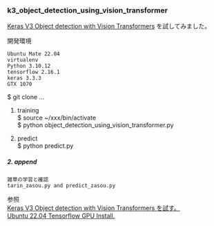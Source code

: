 ### k3_object_detection_using_vision_transformer  

[Keras V3 Object detection with Vision Transformers](https://keras.io/examples/vision/object_detection_using_vision_transformer/) を試してみました。  

開発環境    
  
    Ubuntu Mate 22.04  
    virtualenv  
    Python 3.10.12  
    tensorflow 2.16.1  
    keras 3.3.3  
    GTX 1070  

$ git clone ...   
  
1. training  
$ source ~/xxx/bin/activate  
$ python object_detection_using_vision_transformer.py

3. predict  
$ python predict.py  

##### 2. append  
    
    雑草の学習と確認  
    tarin_zasou.py and predict_zasou.py  


参照  
[Keras V3 Object detection with Vision Transformers を試す。](http://www.netosa.com/blog/2024/06/keras-v3-object-detection-with-vision-transformers.html)  
[Ubuntu 22.04 Tensorflow GPU Install.](http://www.netosa.com/blog/2024/05/ubuntu-2204-tensorflow-gpu-install.html)  
